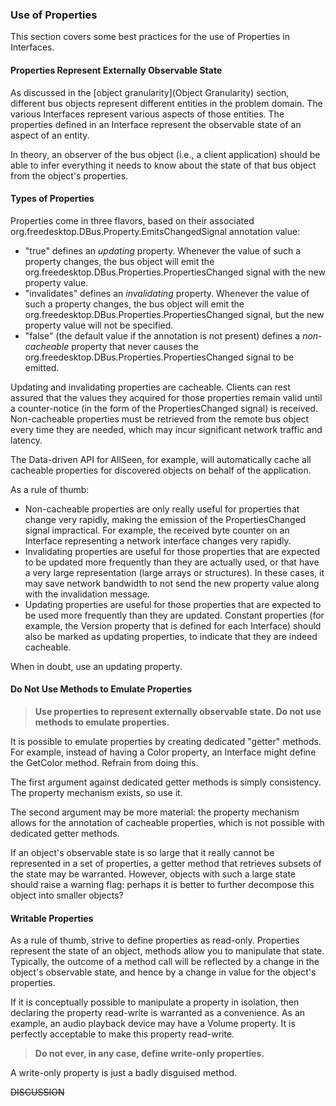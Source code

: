 ### Use of Properties

This section covers some best practices for the use of Properties in Interfaces.

#### Properties Represent Externally Observable State

As discussed in the [object granularity](Object Granularity) section, different bus objects represent different entities in the problem domain. The various Interfaces represent various aspects of those entities. The properties defined in an Interface represent the observable state of an aspect of an entity.

In theory, an observer of the bus object (i.e., a client application) should be able to infer everything it needs to know about the state of that bus object from the object's properties.

#### Types of Properties

Properties come in three flavors, based on their associated org.freedesktop.DBus.Property.EmitsChangedSignal annotation value:

*  "true" defines an *updating* property. Whenever the value of such a property changes, the bus object will emit the org.freedesktop.DBus.Properties.PropertiesChanged signal with the new property value.
*  "invalidates" defines an *invalidating* property. Whenever the value of such a property changes, the bus object will emit the org.freedesktop.DBus.Properties.PropertiesChanged signal, but the new property value will not be specified.
*  "false" (the default value if the annotation is not present) defines a *non-cacheable* property that never causes the org.freedesktop.DBus.Properties.PropertiesChanged signal to be emitted.

Updating and invalidating properties are cacheable. Clients can rest assured that the values they acquired for those properties remain valid until a counter-notice (in the form of the PropertiesChanged signal) is received. Non-cacheable properties must be retrieved from the remote bus object every time they are needed, which may incur significant network traffic and latency.

The Data-driven API for AllSeen, for example, will automatically cache all cacheable properties for discovered objects on behalf of the application.

As a rule of thumb:

*  Non-cacheable properties are only really useful for properties that change very rapidly, making the emission of the PropertiesChanged signal impractical. For example, the received byte counter on an Interface representing a network interface changes very rapidly.
*  Invalidating properties are useful for those properties that are expected to be updated more frequently than they are actually used, or that have a very large representation (large arrays or structures). In these cases, it may save network bandwidth to not send the new property value along with the invalidation message.
*  Updating properties are useful for those properties that are expected to be used more frequently than they are updated. Constant properties (for example, the Version property that is defined for each Interface) should also be marked as updating properties, to indicate that they are indeed cacheable.

When in doubt, use an updating property.

#### Do Not Use Methods to Emulate Properties

> **Use properties to represent externally observable state. Do not use methods to emulate properties.**

It is possible to emulate properties by creating dedicated "getter" methods. For example, instead of having a Color property, an Interface might define the GetColor method. Refrain from doing this.

The first argument against dedicated getter methods is simply consistency. The property mechanism exists, so use it.

The second argument may be more material: the property mechanism allows for the annotation of cacheable properties, which is not possible with dedicated getter methods.

If an object's observable state is so large that it really cannot be represented in a set of properties, a getter method that retrieves subsets of the state may be warranted. However, objects with such a large state should raise a warning flag: perhaps it is better to further decompose this object into smaller objects?

#### Writable Properties

As a rule of thumb, strive to define properties as read-only. Properties represent the state of an object, methods allow you to manipulate that state. Typically, the outcome of a method call will be reflected by a change in the object's observable state, and hence by a change in value for the object's properties.

If it is conceptually possible to manipulate a property in isolation, then declaring the property read-write is warranted as a convenience. As an example, an audio playback device may have a Volume property. It is perfectly acceptable to make this property read-write.

> **Do not ever, in any case, define write-only properties.**

A write-only property is just a badly disguised method.

~~DISCUSSION~~
